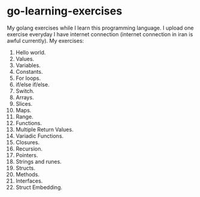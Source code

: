 # go-learning-exercises
My golang exercises while I learn this programming language. I upload one exercise everyday I have internet connection (internet connection in iran is awful currently).
My exercises:
1. Hello world.
2. Values.
3. Variables.
4. Constants.
5. For loops.
6. if/else if/else.
7. Switch.
8. Arrays.
9. Slices.
10. Maps.
11. Range.
12. Functions.
13. Multiple Return Values.
14. Variadic Functions.
15. Closures.
16. Recursion.
17. Pointers.
18. Strings and runes.
19. Structs.
20. Methods.
21. Interfaces.
22. Struct Embedding.
